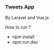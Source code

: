 <h3>Tweets App </h3>
<p> By Laravel and Vue.js </p>
<p> How to run ? </p>
<ul>
   <li> npm install </li>
   <li> npm run dev </li>
</ul>    

